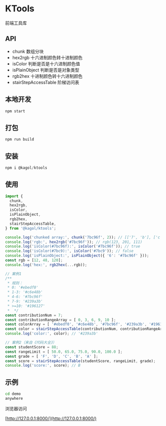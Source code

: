 # KTools

前端工具库

## API

- chunk                数组分块
- hex2rgb              十六进制颜色转十进制颜色
- isColor              判断是否是十六进制颜色值
- isPlainObject        判断是否是对象类型
- rgb2hex              十进制颜色转十六进制颜色
- stairStepAccessTable 阶梯访问表

## 本地开发

``` sh
npm start
```

## 打包

``` javascript
npm run build
```

## 安装

``` javascript
npm i @kagol/ktools
```

## 使用

``` javascript
import { 
  chunk,
  hex2rgb,
  isColor,
  isPlainObject,
  rgb2hex,
  stairStepAccessTable,
} from '@kagol/ktools';

console.log('chunked array:', chunk('7bc96f', 2)); // [['7', 'b'], ['c', '9'], ['6', 'f']]
console.log('rgb:', hex2rgb('#7bc96f')); // rgb(123, 201, 111)
console.log('isColor(#7bc96f):', isColor('#7bc96f')); // true
console.log('isColor(#7bc9):', isColor('#7bc9')); // false
console.log('isPlainObject:', isPlainObject({ '6': '#7bc96f' }));
const rgb = [12, 48, 120];
console.log('hex:', rgb2hex(...rgb));

// 案例1
/**
 * 规则：
 * 0: '#ebedf0'
 * 1-3: '#c6e48b'
 * 4-6: '#7bc96f'
 * 7-9: '#239a3b'
 * >=10: '#196127'
 *  */
const contributionNum = 7;
const contributionRangeArray = [ 0, 3, 6, 9, 10 ];
const colorArray = [ '#ebedf0', '#c6e48b', '#7bc96f', '#239a3b', '#196127' ];
const color = stairStepAccessTable(contributionNum, contributionRangeArray, colorArray);
console.log('color:', color); // '#239a3b'

// 案例2（来自《代码大全》）
const studentScore = 88;
const rangeLimit = [ 50.0, 65.0, 75.0, 90.0, 100.0 ];
const grade = [ 'F', 'D', 'C', 'B', 'A' ];
const score = stairStepAccessTable(studentScore, rangeLimit, grade);
console.log('score:', score); // B
```

## 示例

```sh
cd demo
anywhere
```

浏览器访问

[http://127.0.0.1:8000/](http://127.0.0.1:8000/)
